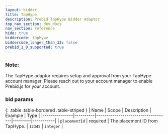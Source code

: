 ```yaml
---
layout: bidder
title: TapHype
description: Prebid TapHype Bidder Adaptor
top_nav_section: dev_docs
nav_section: reference
hide: true
biddercode: taphype
biddercode_longer_than_12: false
prebid_1_0_supported: true
---
```


### Note:
The TapHype adaptor requires setup and approval from your TapHype account manager. Please reach out to your account manager to enable Prebid.js for your account.

### bid params

{: .table .table-bordered .table-striped }
| Name          | Scope    | Description                        | Example | Type      |
|---------------|----------|------------------------------------|---------|-----------|
| `placementId` | required | The placement ID from TapHype.     | `12345` | `integer` |
